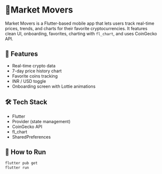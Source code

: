 # 📱Market Movers

Market Movers is a Flutter-based mobile app that lets users track real-time prices, trends, and charts for their favorite cryptocurrencies. It features clean UI, onboarding, favorites, charting with `fl_chart`, and uses CoinGecko API.

## 🚀 Features

- Real-time crypto data
- 7-day price history chart
- Favorite coins tracking
- INR / USD toggle
- Onboarding screen with Lottie animations

## 🛠️ Tech Stack

- Flutter
- Provider (state management)
- CoinGecko API
- fl_chart
- SharedPreferences

## 🧠 How to Run

```bash
flutter pub get
flutter run
